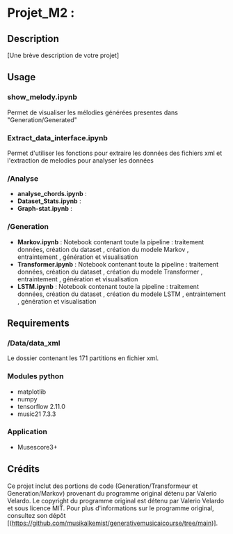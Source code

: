 # Projet_M2 : 

## Description
  [Une brève description de votre projet]
## Usage
  ### show_melody.ipynb
  Permet de visualiser les mélodies générées presentes dans "Generation/Generated"
  ### Extract_data_interface.ipynb
  Permet d'utiliser les fonctions pour extraire les données des fichiers xml et l'extraction de melodies pour analyser les données
  ### /Analyse
  * **analyse_chords.ipynb**  : 
  * **Dataset_Stats.ipynb** : 
  * **Graph-stat.ipynb** : 
  ### /Generation
  * **Markov.ipynb**  : Notebook contenant toute la pipeline : traitement données, création du dataset , création du modele Markov , entraintement , génération et visualisation
  * **Transformer.ipynb** : Notebook contenant toute la pipeline : traitement données, création du dataset , création du modele Transformer , entraintement , génération et visualisation
  * **LSTM.ipynb** : Notebook contenant toute la pipeline : traitement données, création du dataset , création du modele LSTM , entraintement , génération et visualisation
  
  
 
## Requirements
 ### /Data/data_xml
 Le dossier contenant les 171 partitions en fichier xml.
 ### Modules python
 * matplotlib
 * numpy          
 * tensorflow                2.11.0
 * music21                   7.3.3
 ### Application 
 * Musescore3+

## Crédits
Ce projet inclut des portions de code (Generation/Transformeur et Generation/Markov) provenant du programme original détenu par Valerio Velardo. Le copyright du programme original est détenu par Valerio Velardo et sous licence MIT. Pour plus d'informations sur le programme original, consultez son dépôt [(https://github.com/musikalkemist/generativemusicaicourse/tree/main)].

